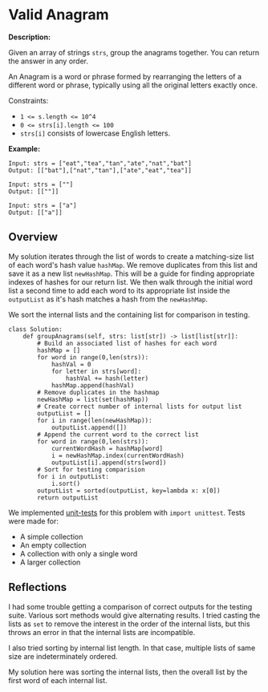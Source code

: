 # Valid Anagram


**Description:**

Given an array of strings `strs`, group the anagrams together. You can return the answer in any order.

An Anagram is a word or phrase formed by rearranging the letters of a different word or phrase, typically using all the original letters exactly once.

Constraints: 
- `1 <= s.length <= 10^4`
- `0 <= strs[i].length <= 100`
- `strs[i]` consists of lowercase English letters.


**Example:**
```
Input: strs = ["eat","tea","tan","ate","nat","bat"]
Output: [["bat"],["nat","tan"],["ate","eat","tea"]]

Input: strs = [""]
Output: [[""]]

Input: strs = ["a"]
Output: [["a"]]
```


## Overview

My solution iterates through the list of words to create a matching-size list of each word's hash value `hashMap`. We remove duplicates from this list and save it as a new list `newHashMap`. This will be a guide for finding appropriate indexes of hashes for our return list. We then walk through the initial word list a second time to add each word to its appropriate list inside the `outputList` as it's hash matches a hash from the `newHashMap`.

We sort the internal lists and the containing list for comparison in testing.

```python3
class Solution:
    def groupAnagrams(self, strs: list[str]) -> list[list[str]]:
        # Build an associated list of hashes for each word
        hashMap = []
        for word in range(0,len(strs)):
            hashVal = 0
            for letter in strs[word]:
                hashVal += hash(letter)
            hashMap.append(hashVal)
        # Remove duplicates in the hashmap
        newHashMap = list(set(hashMap))
        # Create correct number of internal lists for output list
        outputList = []
        for i in range(len(newHashMap)):
            outputList.append([])
        # Append the current word to the correct list
        for word in range(0,len(strs)):
            currentWordHash = hashMap[word]
            i = newHashMap.index(currentWordHash)
            outputList[i].append(strs[word])
        # Sort for testing comparision
        for i in outputList:
            i.sort()
        outputList = sorted(outputList, key=lambda x: x[0])
        return outputList
```

We implemented [unit-tests](https://github.com/bmmurthum/LeetCode-Problems/blob/master/Medium/Group-Anagrams/test.py) for this problem with `import unittest`. Tests were made for:
- A simple collection
- An empty collection
- A collection with only a single word
- A larger collection

## Reflections

I had some trouble getting a comparison of correct outputs for the testing suite. Various sort methods would give alternating results. I tried casting the lists as `set` to remove the interest in the order of the internal lists, but this throws an error in that the internal lists are incompatible.

I also tried sorting by internal list length. In that case, multiple lists of same size are indeterminately ordered.

My solution here was sorting the internal lists, then the overall list by the first word of each internal list.